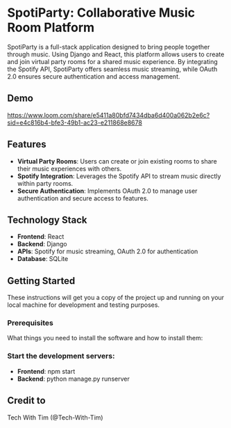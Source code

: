 # SpotiParty: Collaborative Music Room Platform

SpotiParty is a full-stack application designed to bring people together through music. Using Django and React, this platform allows users to create and join virtual party rooms for a shared music experience. By integrating the Spotify API, SpotiParty offers seamless music streaming, while OAuth 2.0 ensures secure authentication and access management.

## Demo
https://www.loom.com/share/e5411a80bfd7434dba6d400a062b2e6c?sid=e4c816b4-bfe3-49b1-ac23-e211868e8678

## Features

- **Virtual Party Rooms**: Users can create or join existing rooms to share their music experiences with others.
- **Spotify Integration**: Leverages the Spotify API to stream music directly within party rooms.
- **Secure Authentication**: Implements OAuth 2.0 to manage user authentication and secure access to features.


## Technology Stack

- **Frontend**: React
- **Backend**: Django
- **APIs**: Spotify for music streaming, OAuth 2.0 for authentication
- **Database**: SQLite

## Getting Started

These instructions will get you a copy of the project up and running on your local machine for development and testing purposes.

### Prerequisites

What things you need to install the software and how to install them:


### Start the development servers:

- **Frontend**: npm start
- **Backend**: python manage.py runserver

## Credit  to

Tech With Tim (@Tech-With-Tim)
